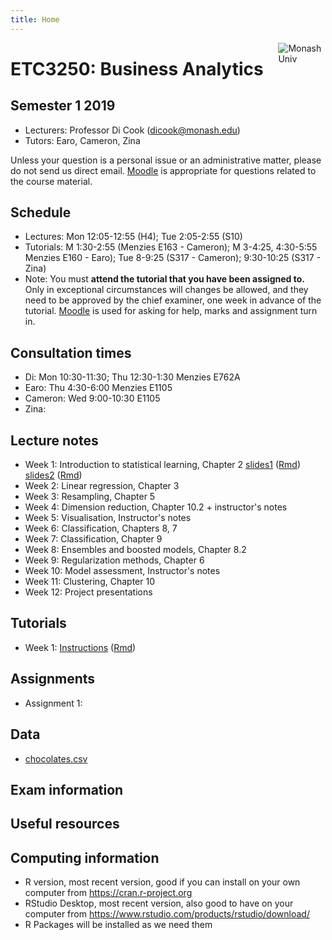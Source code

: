 ```yaml
---
title: Home
---
```


[<img src="img/M.png" style="max-width:15%;min-width:40px;float:right;" alt="Monash Univ" />](https://monash.edu)

# ETC3250: Business Analytics

## Semester 1 2019

- Lecturers: Professor Di Cook (dicook@monash.edu)
- Tutors: Earo, Cameron, Zina

Unless your question is a personal issue or an administrative matter, please do not send us direct email. [Moodle]() is appropriate for questions related to the course material.

## Schedule

- Lectures: Mon 12:05-12:55 (H4); Tue 2:05-2:55  (S10)
- Tutorials: M 1:30-2:55 (Menzies E163 - Cameron); M 3-4:25, 4:30-5:55
  Menzies E160 - Earo); Tue 8-9:25 (S317 - Cameron); 9:30-10:25
  (S317 - Zina)
- Note: You must **attend the tutorial that you have been assigned to.** Only in exceptional circumstances will changes be allowed, and they need to be approved by the chief examiner, one week in advance of the tutorial. [Moodle]() is used for asking for help, marks and assignment turn in. 

## Consultation times

- Di: Mon 10:30-11:30; Thu 12:30-1:30 Menzies E762A
- Earo: Thu 4:30-6:00 Menzies E1105
- Cameron: Wed 9:00-10:30 E1105
- Zina: 

## Lecture notes

- Week 1: Introduction to statistical learning, Chapter 2 [slides1](http://monba.dicook.org/lectures/week1/introduction.html) ([Rmd](http://monba.dicook.org/lectures/week1/introduction.Rmd)) [slides2](http://monba.dicook.org/lectures/week1/statlearn.html) ([Rmd](http://monba.dicook.org/lectures/week1/statlearn.Rmd))
- Week 2: Linear regression, Chapter 3
- Week 3: Resampling, Chapter 5
- Week 4: Dimension reduction, Chapter 10.2 + instructor's notes
- Week 5: Visualisation, Instructor's notes
- Week 6: Classification,  Chapters 8, 7
- Week 7: Classification, Chapter 9
- Week 8: Ensembles and boosted models, Chapter 8.2
- Week 9: Regularization methods, Chapter 6
- Week 10: Model assessment, Instructor's notes
- Week 11: Clustering, Chapter 10
- Week 12: Project presentations

<!--
https://www.monash.edu/policy-bank/academic/education/learning-and-teaching
-->

## Tutorials

- Week 1: [Instructions](http://monba.dicook.org/labs/lab1.html) ([Rmd](http://monba.dicook.org/labs/lab1.Rmd))

## Assignments

- Assignment 1:


## Data

- [chocolates.csv](http://monba.dicook.org/data/chocolates.csv)

## Exam information


## Useful resources



## Computing information

- R version, most recent version, good if you can install on your own computer from https://cran.r-project.org
- RStudio Desktop, most recent version, also good to have on your computer from https://www.rstudio.com/products/rstudio/download/
- R Packages will be installed as we need them
